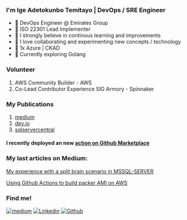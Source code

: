 ### I'm Ige Adetokunbo Temitayo | DevOps / SRE Engineer

- 🔭 DevOps Engineer @ Emirates Group
- 🔭 ISO 22301 Lead Implementer
- 🌱 I strongly believe in continous learning and improvements
- 🔭 I love collaborating and experimenting new concepts / technology
- 🔭 1x Azure | CKAD
- 🌱 Currently exploring Golang

### Volunteer

1. AWS Community Builder - AWS
2. Co-Lead Contributor Experience SIG Armory - Spinnaker

### My Publications

1. [medium](https://igeadetokunbo.medium.com/)
2. [dev.io](https://dev.to/igeadetokunbo)
3. [sqlservercentral](sqlservercentral.com/blogs/source/adetokunbo-ige)
#### I recently deployed an new [action on Github Marketplace](https://github.com/marketplace/actions/packer-build-on-aws)

### My last articles on Medium:

[My experience with a split brain scenario in MSSQL-SERVER](https://igeadetokunbo.medium.com/my-experience-with-a-split-brain-scenario-in-mssql-server-6e5da827f671)

[Using Github Actions to build packer AMI on AWS](https://igeadetokunbo.medium.com/using-github-actions-to-build-packer-ami-on-aws-1c1f299e13a7)


### Find me!

[![medium](https://aleen42.github.io/badges/src/medium.svg)](https://medium.com/@igeadetokunbo)
[![Linkedin](https://img.shields.io/badge/-LinkedIn-blue?style=flat&logo=Linkedin&logoColor=white)](https://www.linkedin.com/in/igeadetokunbo/)
[![Github](https://img.shields.io/badge/-Github-000?style=flat&logo=Github&logoColor=white)](https://github.com/ExitoLab)